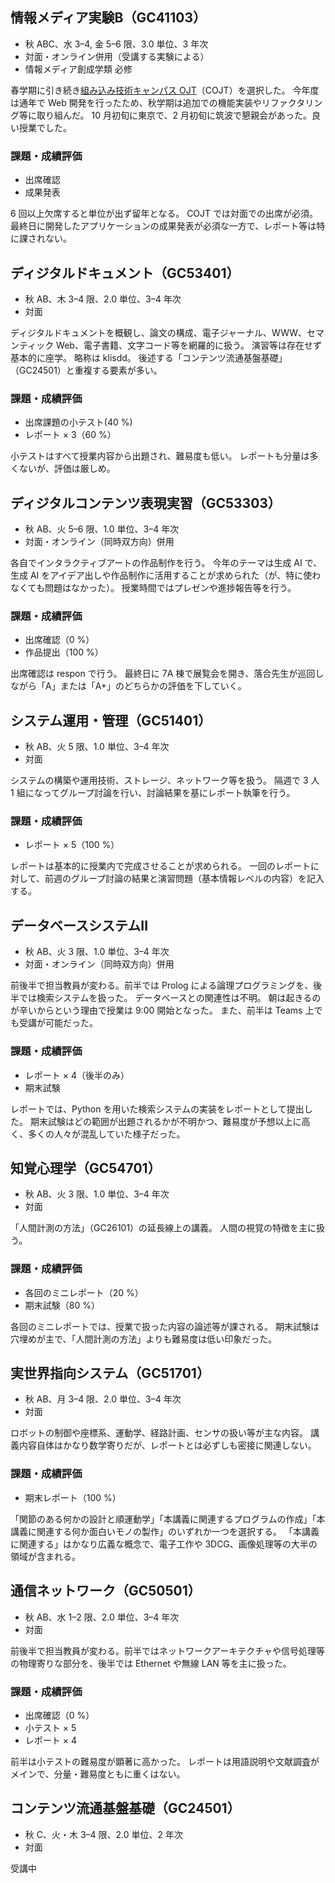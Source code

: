 ## 情報メディア実験B（GC41103）
- 秋 ABC、水 3–4, 金 5–6 限、3.0 単位、3 年次
- 対面・オンライン併用（受講する実験による）
- 情報メディア創成学類 必修

春学期に引き続き[組み込み技術キャンパス OJT](http://www.cojt.or.jp/tkb/)（COJT）を選択した。
今年度は通年で Web 開発を行ったため、秋学期は追加での機能実装やリファクタリング等に取り組んだ。
10 月初旬に東京で、2 月初旬に筑波で懇親会があった。良い授業でした。

### 課題・成績評価

- 出席確認
- 成果発表

6 回以上欠席すると単位が出ず留年となる。
COJT では対面での出席が必須。
最終日に開発したアプリケーションの成果発表が必須な一方で、レポート等は特に課されない。

## ディジタルドキュメント（GC53401）

- 秋 AB、木 3–4 限、2.0 単位、3–4 年次
- 対面

ディジタルドキュメントを概観し、論文の構成、電子ジャーナル、WWW、セマンティック Web、電子書籍、文字コード等を網羅的に扱う。
演習等は存在せず基本的に座学。
略称は klisdd。
後述する「コンテンツ流通基盤基礎」（GC24501）と重複する要素が多い。

### 課題・成績評価

- 出席課題の小テスト(40 %)
- レポート × 3（60 %）

小テストはすべて授業内容から出題され、難易度も低い。
レポートも分量は多くないが、評価は厳しめ。

## ディジタルコンテンツ表現実習（GC53303）

- 秋 AB、火 5–6 限、1.0 単位、3–4 年次
- 対面・オンライン（同時双方向）併用

各自でインタラクティブアートの作品制作を行う。
今年のテーマは生成 AI で、生成 AI をアイデア出しや作品制作に活用することが求められた（が、特に使わなくても問題はなかった）。
授業時間ではプレゼンや進捗報告等を行う。

### 課題・成績評価

- 出席確認（0 %）
- 作品提出（100 %）

出席確認は respon で行う。
最終日に 7A 棟で展覧会を開き、落合先生が巡回しながら「A」または「A+」のどちらかの評価を下していく。

## システム運用・管理（GC51401）

- 秋 AB、火 5 限、1.0 単位、3–4 年次
- 対面

システムの構築や運用技術、ストレージ、ネットワーク等を扱う。
隔週で 3 人 1 組になってグループ討論を行い、討論結果を基にレポート執筆を行う。

### 課題・成績評価

- レポート × 5（100 %）

レポートは基本的に授業内で完成させることが求められる。
一回のレポートに対して、前週のグループ討論の結果と演習問題（基本情報レベルの内容）を記入する。

## データベースシステムII

- 秋 AB、火 3 限、1.0 単位、3–4 年次
- 対面・オンライン（同時双方向）併用

前後半で担当教員が変わる。前半では Prolog による論理プログラミングを、後半では検索システムを扱った。
データベースとの関連性は不明。
朝は起きるのが辛いからという理由で授業は 9:00 開始となった。
また、前半は Teams 上でも受講が可能だった。

### 課題・成績評価

- レポート × 4（後半のみ）
- 期末試験

レポートでは、Python を用いた検索システムの実装をレポートとして提出した。
期末試験はどの範囲が出題されるかが不明かつ、難易度が予想以上に高く、多くの人々が混乱していた様子だった。

## 知覚心理学（GC54701）

- 秋 AB、火 3 限、1.0 単位、3–4 年次
- 対面

「人間計測の方法」（GC26101）の延長線上の講義。
人間の視覚の特徴を主に扱う。

### 課題・成績評価

- 各回のミニレポート（20 %）
- 期末試験（80 %）

各回のミニレポートでは、授業で扱った内容の論述等が課される。
期末試験は穴埋めが主で、「人間計測の方法」よりも難易度は低い印象だった。

## 実世界指向システム（GC51701）

- 秋 AB、月 3–4 限、2.0 単位、3–4 年次
- 対面

ロボットの制御や座標系、運動学、経路計画、センサの扱い等が主な内容。
講義内容自体はかなり数学寄りだが、レポートとは必ずしも密接に関連しない。

### 課題・成績評価

- 期末レポート（100 %）

「関節のある何かの設計と順運動学」「本講義に関連するプログラムの作成」「本講義に関連する何か面白いモノの製作」のいずれか一つを選択する。
「本講義に関連する」はかなり広義な概念で、電子工作や 3DCG、画像処理等の大半の領域が含まれる。

## 通信ネットワーク（GC50501）

- 秋 AB、水 1–2 限、2.0 単位、3–4 年次
- 対面

前後半で担当教員が変わる。前半ではネットワークアーキテクチャや信号処理等の物理寄りな部分を、後半では Ethernet や無線 LAN 等を主に扱った。

### 課題・成績評価

- 出席確認（0 %）
- 小テスト × 5
- レポート × 4

前半は小テストの難易度が顕著に高かった。
レポートは用語説明や文献調査がメインで、分量・難易度ともに重くはない。

## コンテンツ流通基盤基礎（GC24501）

- 秋 C、火・木 3–4 限、2.0 単位、2 年次
- 対面

受講中